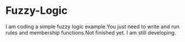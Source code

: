 # Fuzzy-Logic

I am coding a simple fuzzy logic example.You just need to write and run rules and membership functions.Not finished yet. I am still developing.
